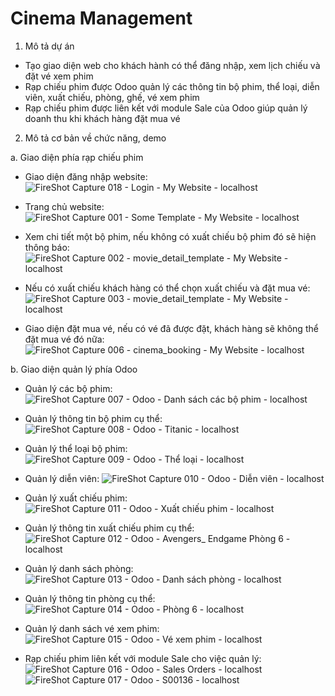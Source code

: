 # Cinema Management

1. Mô tả dự án
   
- Tạo giao diện web cho khách hành có thể đăng nhập, xem lịch chiếu và đặt vé xem phim
- Rạp chiếu phim được Odoo quản lý các thông tin bộ phim, thể loại, diễn viên, xuất chiếu, phòng, ghế, vé xem phim
- Rạp chiếu phim được liên kết với module Sale của Odoo giúp quản lý doanh thu khi khách hàng đặt mua vé

2. Mô tả cơ bản về chức năng, demo
  
a. Giao diện phía rạp chiếu phim
- Giao diện đăng nhập website:
  ![FireShot Capture 018 - Login - My Website -  localhost](https://github.com/user-attachments/assets/9d1dcb91-5a81-44ab-8917-f80ca95d601c)

- Trang chủ website:
  ![FireShot Capture 001 - Some Template - My Website -  localhost](https://github.com/user-attachments/assets/152986b1-451d-4a0a-ab11-cd3739d7fa6a)

- Xem chi tiết một bộ phim, nếu không có xuất chiếu bộ phim đó sẽ hiện thông báo:
  ![FireShot Capture 002 - movie_detail_template - My Website -  localhost](https://github.com/user-attachments/assets/ebefd270-6d6e-4581-9349-ed8d7ca8505e)

- Nếu có xuất chiếu khách hàng có thể chọn xuất chiếu và đặt mua vé:
  ![FireShot Capture 003 - movie_detail_template - My Website -  localhost](https://github.com/user-attachments/assets/54e3edb1-f9e7-41fa-99e3-205894cdc5aa)

- Giao diện đặt mua vé, nếu có vé đã được đặt, khách hàng sẽ không thể đặt mua vé đó nữa:
  ![FireShot Capture 006 - cinema_booking - My Website -  localhost](https://github.com/user-attachments/assets/da57e6d6-c2dc-4c42-943e-b2fafa2d3ca8)


b. Giao diện quản lý phía Odoo
- Quản lý các bộ phim:
  ![FireShot Capture 007 - Odoo - Danh sách các bộ phim -  localhost](https://github.com/user-attachments/assets/42de2c6a-411e-49a0-ba1a-2eb35a4b5b59)

- Quản lý thông tin bộ phim cụ thể:
  ![FireShot Capture 008 - Odoo - Titanic -  localhost](https://github.com/user-attachments/assets/6b3d5c84-758e-4971-8f88-7dc6a954bf17)

- Quản lý thể loại bộ phim:
  ![FireShot Capture 009 - Odoo - Thể loại -  localhost](https://github.com/user-attachments/assets/9b65b11a-5701-4679-98b2-4fb54ea21ffb)

- Quản lý diễn viên:
  ![FireShot Capture 010 - Odoo - Diễn viên -  localhost](https://github.com/user-attachments/assets/fa1c7c24-5046-4c23-9e66-7aa96b5159f8)

- Quản lý xuất chiếu phim:
  ![FireShot Capture 011 - Odoo - Xuất chiếu phim -  localhost](https://github.com/user-attachments/assets/00bb599b-d11b-42ae-850d-ecb1e3b2134c)

- Quản lý thông tin xuất chiếu phim cụ thể:
  ![FireShot Capture 012 - Odoo - Avengers_ Endgame Phòng 6 -  localhost](https://github.com/user-attachments/assets/c20c459e-0c7c-4041-b059-176ca0185ec4)

- Quản lý danh sách phòng:
  ![FireShot Capture 013 - Odoo - Danh sách phòng -  localhost](https://github.com/user-attachments/assets/deae7f82-8b9b-4f8c-8c13-25c54754eb4d)

- Quản lý thông tin phòng cụ thể:
  ![FireShot Capture 014 - Odoo - Phòng 6 -  localhost](https://github.com/user-attachments/assets/c45013ad-aae2-4c84-8d1f-6fe7a2d54e63)

- Quản lý danh sách vé xem phim:
  ![FireShot Capture 015 - Odoo - Vé xem phim -  localhost](https://github.com/user-attachments/assets/03391bac-0a94-43f0-b879-f0ca85c262ba)

- Rạp chiếu phim liên kết với module Sale cho việc quản lý:
  ![FireShot Capture 016 - Odoo - Sales Orders -  localhost](https://github.com/user-attachments/assets/35895cef-0cd7-4335-bc57-73c45473cdfb)
  ![FireShot Capture 017 - Odoo - S00136 -  localhost](https://github.com/user-attachments/assets/63e0d591-34e4-460d-bc56-15a2cc6415ca)


     
